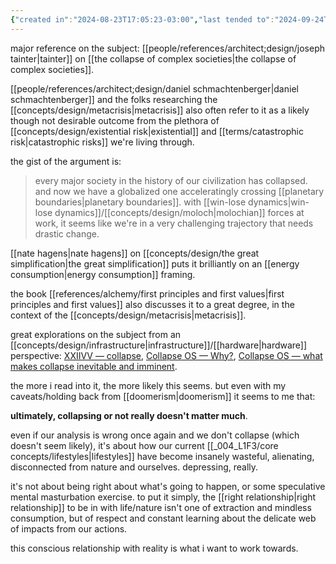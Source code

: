 ```yaml
---
{"created in":"2024-08-23T17:05:23-03:00","last tended to":"2024-09-24T15:53:02-03:00","aliases":["collapse","post-collapse","civilization collapse","collapse of our civilization","systemic collapse"],"tags":["metacrisis","civilizationdesign","topic","🌱"],"dg-publish":true,"notestage":["🌱"],"permalink":"/topics/architect-design/civilizational-collapse/","dgPassFrontmatter":true,"created":"2024-08-23T17:05:23.902-03:00","updated":"2024-09-24T16:22:27.765-03:00"}
---
```


major reference on the subject: [[people/references/architect;design/joseph tainter\|tainter]] on [[the collapse of complex societies\|the collapse of complex societies]].

[[people/references/architect;design/daniel schmachtenberger\|daniel schmachtenberger]] and the folks researching the [[concepts/design/metacrisis\|metacrisis]] also often refer to it as a likely though not desirable outcome from the plethora of [[concepts/design/existential risk\|existential]] and [[terms/catastrophic risk\|catastrophic risks]] we're living through.

the gist of the argument is:

> every major society in the history of our civilization has collapsed. and now we have a globalized one acceleratingly crossing [[planetary boundaries\|planetary boundaries]]. with [[win-lose dynamics\|win-lose dynamics]]/[[concepts/design/moloch\|molochian]] forces at work, it seems like we're in a very challenging trajectory that needs drastic change.

[[nate hagens\|nate hagens]] on [[concepts/design/the great simplification\|the great simplification]] puts it brilliantly on an [[energy consumption\|energy consumption]] framing.

the book [[references/alchemy/first principles and first values\|first principles and first values]] also discusses it to a great degree, in the context of the [[concepts/design/metacrisis\|metacrisis]].

great explorations on the subject from an [[concepts/design/infrastructure\|infrastructure]]/[[hardware\|hardware]] perspective: [XXIIVV — collapse](https://wiki.xxiivv.com/site/collapse.html),  [Collapse OS — Why?](http://collapseos.org/), [Collapse OS — what makes collapse inevitable and imminent](http://collapseos.org/civ.html).

the more i read into it, the more likely this seems. but even with my caveats/holding back from [[doomerism\|doomerism]] it seems to me that:

**ultimately, collapsing or not really doesn't matter much**.

even if our analysis is wrong once again and we don't collapse (which doesn't seem likely), it's about how our current [[_004_L1F3/core concepts/lifestyles\|lifestyles]] have become insanely wasteful, alienating, disconnected from nature and ourselves. depressing, really.

it's not about being right about what's going to happen, or some speculative mental masturbation exercise. to put it simply, the [[right relationship\|right relationship]] to be in with life/nature isn't one of extraction and mindless consumption, but of respect and constant learning about the delicate web of impacts from our actions.

this conscious relationship with reality is what i want to work towards.